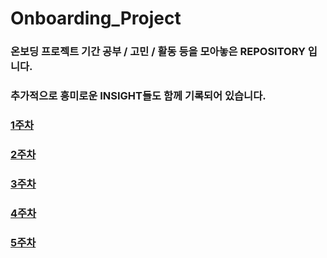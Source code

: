 # Onboarding_Project

### 온보딩 프로젝트 기간 공부 / 고민 / 활동 등을 모아놓은 REPOSITORY 입니다.
### 추가적으로 흥미로운 INSIGHT들도 함께 기록되어 있습니다.

### [1주차](https://github.com/yechanTW/Onboarding_Project/tree/main/ONBOARDING_PROJECT_1_WEEK)
### [2주차](https://github.com/yechanTW/Onboarding_Project/tree/main/ONBOARDING_PROJECT_2_WEEK)
### [3주차](https://github.com/yechanTW/Onboarding_Project/tree/main/ONBOARDING_PROJECT_3_WEEK)
### [4주차](https://github.com/yechanTW/Onboarding_Project/tree/main/ONBOARDING_PROJECT_4_WEEK)
### [5주차](https://github.com/yechanTW/Onboarding_Project/tree/main/ONBOARDING_PROJECT_5_WEEK)
